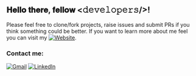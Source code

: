 <h2> 𝐇𝐞𝐥𝐥𝐨 𝐭𝐡𝐞𝐫𝐞, 𝐟𝐞𝐥𝐥𝐨𝐰 <𝚍𝚎𝚟𝚎𝚕𝚘𝚙𝚎𝚛𝚜/>!</h2>

Please feel free to clone/fork projects, raise issues and submit PRs if you think something could be better.
If you want to learn more about me feel you can visit my <a href="yassinesebri.com"><img src="https://img.shields.io/badge/website-000000?style=for-the-badge&logo=About.me&logoColor=white" alt="Website"/></a>.

<h3>Contact me:</h3>
<a href="mailto:contact@yassinesebri.com"><img src="https://img.shields.io/badge/gmail-%23EA4335.svg?style=plastic&logo=gmail&logoColor=white" alt="Gmail"/></a>
<a href="https://www.linkedin.com/in/yassinesebri/"><img src="https://img.shields.io/badge/linkedin-%230A66C2.svg?style=plastic&logo=linkedin&logoColor=white" alt="LinkedIn"/></a><br/>
